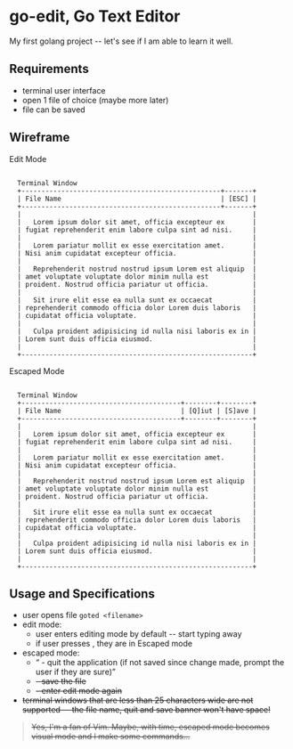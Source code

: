 # go-edit, Go Text Editor

My first golang project -- let's see if I am able to learn it well.

## Requirements

* terminal user interface
* open 1 file of choice (maybe more later)
* file can be saved

## Wireframe

Edit Mode

```

  Terminal Window
  +--------------------------------------------------+-------+
  | File Name                                        | [ESC] |
  +--------------------------------------------------+-------+
  |                                                          |
  |   Lorem ipsum dolor sit amet, officia excepteur ex       |
  | fugiat reprehenderit enim labore culpa sint ad nisi.     |
  |                                                          |
  |   Lorem pariatur mollit ex esse exercitation amet.       |
  | Nisi anim cupidatat excepteur officia.                   |
  |                                                          |
  |   Reprehenderit nostrud nostrud ipsum Lorem est aliquip  |
  | amet voluptate voluptate dolor minim nulla est           |
  | proident. Nostrud officia pariatur ut officia.           |
  |                                                          |
  |   Sit irure elit esse ea nulla sunt ex occaecat          |
  | reprehenderit commodo officia dolor Lorem duis laboris   |
  | cupidatat officia voluptate.                             |
  |                                                          |
  |   Culpa proident adipisicing id nulla nisi laboris ex in |
  | Lorem sunt duis officia eiusmod.                         |
  |                                                          |
  +----------------------------------------------------------+

```

Escaped Mode

```

  Terminal Window
  +----------------------------------------+--------+--------+
  | File Name                              | [Q]iut | [S]ave |
  +----------------------------------------+--------+--------+
  |                                                          |
  |   Lorem ipsum dolor sit amet, officia excepteur ex       |
  | fugiat reprehenderit enim labore culpa sint ad nisi.     |
  |                                                          |
  |   Lorem pariatur mollit ex esse exercitation amet.       |
  | Nisi anim cupidatat excepteur officia.                   |
  |                                                          |
  |   Reprehenderit nostrud nostrud ipsum Lorem est aliquip  |
  | amet voluptate voluptate dolor minim nulla est           |
  | proident. Nostrud officia pariatur ut officia.           |
  |                                                          |
  |   Sit irure elit esse ea nulla sunt ex occaecat          |
  | reprehenderit commodo officia dolor Lorem duis laboris   |
  | cupidatat officia voluptate.                             |
  |                                                          |
  |   Culpa proident adipisicing id nulla nisi laboris ex in |
  | Lorem sunt duis officia eiusmod.                         |
  |                                                          |
  +----------------------------------------------------------+

```

## Usage and Specifications

* user opens file `goted <filename>`
* edit mode:
  * user enters editing mode by default -- start typing away
  * if user presses <esc> , they are in Escaped mode
* escaped mode:
  * <q> - quit the application (if not saved since change made, prompt the user if they are sure)
  * <s> - save the file
  * <enter> - enter edit mode again
* terminal windows that are less than 25 characters wide are not supported -- the file name, quit 
  and save banner won't have space!

> Yes, I'm a fan of Vim. Maybe, with time, escaped mode becomes visual mode and I make some 
  commands...


